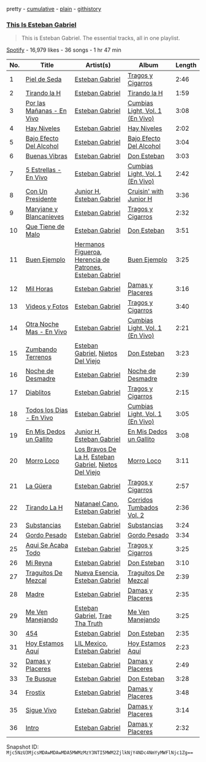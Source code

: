 pretty - [cumulative](/playlists/cumulative/37i9dQZF1DZ06evO43KjLi.md) - [plain](/playlists/plain/37i9dQZF1DZ06evO43KjLi) - [githistory](https://github.githistory.xyz/mackorone/spotify-playlist-archive/blob/main/playlists/plain/37i9dQZF1DZ06evO43KjLi)

### [This Is Esteban Gabriel](https://open.spotify.com/playlist/37i9dQZF1DZ06evO43KjLi)

> This is Esteban Gabriel\. The essential tracks, all in one playlist.

[Spotify](https://open.spotify.com/user/spotify) - 16,979 likes - 36 songs - 1 hr 47 min

| No. | Title | Artist(s) | Album | Length |
|---|---|---|---|---|
| 1 | [Piel de Seda](https://open.spotify.com/track/5BGVjoFtSSYov2pMpmo1La) | [Esteban Gabriel](https://open.spotify.com/artist/6RPeBghYnSwGV6FOw7huuN) | [Tragos y Cigarros](https://open.spotify.com/album/7yeopeDDLOvHmgtgyTYG9S) | 2:46 |
| 2 | [Tirando la H](https://open.spotify.com/track/0SLnqaBaYLFH3ncId7ClCU) | [Esteban Gabriel](https://open.spotify.com/artist/6RPeBghYnSwGV6FOw7huuN) | [Tirando la H](https://open.spotify.com/album/7uyYaGMsVlUEF0Uc10zyod) | 1:59 |
| 3 | [Por las Mañanas \- En Vivo](https://open.spotify.com/track/1mC0IjF8C77C819QVzPNQf) | [Esteban Gabriel](https://open.spotify.com/artist/6RPeBghYnSwGV6FOw7huuN) | [Cumbias Light, Vol\. 1 \(En Vivo\)](https://open.spotify.com/album/7aDOqwmjK9NlYsut1SN6VT) | 3:08 |
| 4 | [Hay Niveles](https://open.spotify.com/track/1k0q2JsDxlakLdeHPNqfWn) | [Esteban Gabriel](https://open.spotify.com/artist/6RPeBghYnSwGV6FOw7huuN) | [Hay Niveles](https://open.spotify.com/album/0mTGTVLkzI5Rkz7buS0erL) | 2:02 |
| 5 | [Bajo Efecto Del Alcohol](https://open.spotify.com/track/1oxTXnbKs7l9s73H2fJXF6) | [Esteban Gabriel](https://open.spotify.com/artist/6RPeBghYnSwGV6FOw7huuN) | [Bajo Efecto Del Alcohol](https://open.spotify.com/album/6rtYoViAmt2WvS55wt1nop) | 3:04 |
| 6 | [Buenas Vibras](https://open.spotify.com/track/59RDOIHszAvUmJdnnV1x13) | [Esteban Gabriel](https://open.spotify.com/artist/6RPeBghYnSwGV6FOw7huuN) | [Don Esteban](https://open.spotify.com/album/4TdFGG8K4OW4O0e8G6udtr) | 3:03 |
| 7 | [5 Estrellas \- En Vivo](https://open.spotify.com/track/3JoFfvjusTX1Bh29gJHQi9) | [Esteban Gabriel](https://open.spotify.com/artist/6RPeBghYnSwGV6FOw7huuN) | [Cumbias Light, Vol\. 1 \(En Vivo\)](https://open.spotify.com/album/7aDOqwmjK9NlYsut1SN6VT) | 2:42 |
| 8 | [Con Un Presidente](https://open.spotify.com/track/2n953vWBOzx3m40zPBxjVQ) | [Junior H](https://open.spotify.com/artist/7Gi6gjaWy3DxyilpF1a8Is), [Esteban Gabriel](https://open.spotify.com/artist/6RPeBghYnSwGV6FOw7huuN) | [Cruisin' with Junior H](https://open.spotify.com/album/0HANqWtJABVpAWVrQzE2XM) | 3:36 |
| 9 | [Maryjane y Blancanieves](https://open.spotify.com/track/1x7KRBVwvqgA0vYU6UeXHP) | [Esteban Gabriel](https://open.spotify.com/artist/6RPeBghYnSwGV6FOw7huuN) | [Tragos y Cigarros](https://open.spotify.com/album/7yeopeDDLOvHmgtgyTYG9S) | 2:32 |
| 10 | [Que Tiene de Malo](https://open.spotify.com/track/3uUvQGiUZMj8WzG5Vo1MCz) | [Esteban Gabriel](https://open.spotify.com/artist/6RPeBghYnSwGV6FOw7huuN) | [Don Esteban](https://open.spotify.com/album/4TdFGG8K4OW4O0e8G6udtr) | 3:51 |
| 11 | [Buen Ejemplo](https://open.spotify.com/track/0IZfXjvd4yF8obhsr1SKbe) | [Hermanos Figueroa](https://open.spotify.com/artist/7BuH7TfZEJD0XJiNfmtRya), [Herencia de Patrones](https://open.spotify.com/artist/1Q6SZxTvaE3HhslV0iXbI6), [Esteban Gabriel](https://open.spotify.com/artist/6RPeBghYnSwGV6FOw7huuN) | [Buen Ejemplo](https://open.spotify.com/album/6uStvNsIm7ymwGUAbRk5gW) | 3:25 |
| 12 | [Mil Horas](https://open.spotify.com/track/1WQbRS0rx6rA64E74Dl9Hk) | [Esteban Gabriel](https://open.spotify.com/artist/6RPeBghYnSwGV6FOw7huuN) | [Damas y Placeres](https://open.spotify.com/album/5v8HgiTLQwBAdYetXbRVfC) | 3:16 |
| 13 | [Videos y Fotos](https://open.spotify.com/track/7LZ8mtSwAwgAopE8cCjeGw) | [Esteban Gabriel](https://open.spotify.com/artist/6RPeBghYnSwGV6FOw7huuN) | [Tragos y Cigarros](https://open.spotify.com/album/7yeopeDDLOvHmgtgyTYG9S) | 3:40 |
| 14 | [Otra Noche Mas \- En Vivo](https://open.spotify.com/track/39QQtDOT5fy2sEudXonn7J) | [Esteban Gabriel](https://open.spotify.com/artist/6RPeBghYnSwGV6FOw7huuN) | [Cumbias Light, Vol\. 1 \(En Vivo\)](https://open.spotify.com/album/7aDOqwmjK9NlYsut1SN6VT) | 2:21 |
| 15 | [Zumbando Terrenos](https://open.spotify.com/track/3cydPWRwnndcp2C2lIlUt1) | [Esteban Gabriel](https://open.spotify.com/artist/6RPeBghYnSwGV6FOw7huuN), [Nietos Del Viejo](https://open.spotify.com/artist/3sC7anQFAQtZNYpADNh5EH) | [Don Esteban](https://open.spotify.com/album/4TdFGG8K4OW4O0e8G6udtr) | 3:23 |
| 16 | [Noche de Desmadre](https://open.spotify.com/track/0sTjY3KgI4zsabA6XYRxxG) | [Esteban Gabriel](https://open.spotify.com/artist/6RPeBghYnSwGV6FOw7huuN) | [Noche de Desmadre](https://open.spotify.com/album/0pJRvRrnlEMn6kP9oNcvhu) | 2:39 |
| 17 | [Diablitos](https://open.spotify.com/track/2cyXIrnsHJUN0HoRaf4HyR) | [Esteban Gabriel](https://open.spotify.com/artist/6RPeBghYnSwGV6FOw7huuN) | [Tragos y Cigarros](https://open.spotify.com/album/7yeopeDDLOvHmgtgyTYG9S) | 2:15 |
| 18 | [Todos los Dias \- En Vivo](https://open.spotify.com/track/18REsWSePDsWv0X04omJqu) | [Esteban Gabriel](https://open.spotify.com/artist/6RPeBghYnSwGV6FOw7huuN) | [Cumbias Light, Vol\. 1 \(En Vivo\)](https://open.spotify.com/album/7aDOqwmjK9NlYsut1SN6VT) | 3:05 |
| 19 | [En Mis Dedos un Gallito](https://open.spotify.com/track/0w05EANAQs2Cf3xj5daRPY) | [Junior H](https://open.spotify.com/artist/7Gi6gjaWy3DxyilpF1a8Is), [Esteban Gabriel](https://open.spotify.com/artist/6RPeBghYnSwGV6FOw7huuN) | [En Mis Dedos un Gallito](https://open.spotify.com/album/6MntOYfLUMaSqfabw1KfVb) | 3:08 |
| 20 | [Morro Loco](https://open.spotify.com/track/13jmfAORh7hAITtCvzVJ9i) | [Los Bravos De La H](https://open.spotify.com/artist/1ZsgdJmEpCrG7a4fMeiFOr), [Esteban Gabriel](https://open.spotify.com/artist/6RPeBghYnSwGV6FOw7huuN), [Nietos Del Viejo](https://open.spotify.com/artist/3sC7anQFAQtZNYpADNh5EH) | [Morro Loco](https://open.spotify.com/album/5SqZnMWQE3La3QJSeeOX0c) | 3:11 |
| 21 | [La Güera](https://open.spotify.com/track/6QedahwFMlsiWRILwtZJUG) | [Esteban Gabriel](https://open.spotify.com/artist/6RPeBghYnSwGV6FOw7huuN) | [Tragos y Cigarros](https://open.spotify.com/album/7yeopeDDLOvHmgtgyTYG9S) | 2:57 |
| 22 | [Tirando La H](https://open.spotify.com/track/1CSPS0XfIYL6O1sB3veINs) | [Natanael Cano](https://open.spotify.com/artist/0elWFr7TW8piilVRYJUe4P), [Esteban Gabriel](https://open.spotify.com/artist/6RPeBghYnSwGV6FOw7huuN) | [Corridos Tumbados Vol\. 2](https://open.spotify.com/album/1tpjN0LOyoLBT2WEhB2EUW) | 2:36 |
| 23 | [Substancias](https://open.spotify.com/track/6djaJe3bY5R2FAqjPmnK4X) | [Esteban Gabriel](https://open.spotify.com/artist/6RPeBghYnSwGV6FOw7huuN) | [Substancias](https://open.spotify.com/album/7A0S7gIKQDXGMPuSqC3oKb) | 3:24 |
| 24 | [Gordo Pesado](https://open.spotify.com/track/4rOwSMUEJ13rbqsDLzmPSp) | [Esteban Gabriel](https://open.spotify.com/artist/6RPeBghYnSwGV6FOw7huuN) | [Gordo Pesado](https://open.spotify.com/album/5T8B8zyX6KzfVZSBfgOIxF) | 3:34 |
| 25 | [Aqui Se Acaba Todo](https://open.spotify.com/track/61542EPiVTyYQw4SsOeXb5) | [Esteban Gabriel](https://open.spotify.com/artist/6RPeBghYnSwGV6FOw7huuN) | [Tragos y Cigarros](https://open.spotify.com/album/7yeopeDDLOvHmgtgyTYG9S) | 3:25 |
| 26 | [Mi Reyna](https://open.spotify.com/track/4iynrE7kJRxQgpQ9XTr9Wy) | [Esteban Gabriel](https://open.spotify.com/artist/6RPeBghYnSwGV6FOw7huuN) | [Don Esteban](https://open.spotify.com/album/4TdFGG8K4OW4O0e8G6udtr) | 3:10 |
| 27 | [Traguitos De Mezcal](https://open.spotify.com/track/0vE5RlP0vbOVTV11EvhjT0) | [Nueva Esencia](https://open.spotify.com/artist/4nfZ8Hb8zgwtn1F9THk2E4), [Esteban Gabriel](https://open.spotify.com/artist/6RPeBghYnSwGV6FOw7huuN) | [Traguitos De Mezcal](https://open.spotify.com/album/1CQEb9gIBeUq7qQ0y9UcUI) | 2:39 |
| 28 | [Madre](https://open.spotify.com/track/7gl6Espy38g068wpy32adp) | [Esteban Gabriel](https://open.spotify.com/artist/6RPeBghYnSwGV6FOw7huuN) | [Damas y Placeres](https://open.spotify.com/album/5v8HgiTLQwBAdYetXbRVfC) | 2:35 |
| 29 | [Me Ven Manejando](https://open.spotify.com/track/2T52ALl72hzvYhYahoqBIK) | [Esteban Gabriel](https://open.spotify.com/artist/6RPeBghYnSwGV6FOw7huuN), [Trae Tha Truth](https://open.spotify.com/artist/49vCIUW46QY3L5vo1xVFoy) | [Me Ven Manejando](https://open.spotify.com/album/4zdL0W4Jzfy4aKTSRpSP3S) | 3:25 |
| 30 | [454](https://open.spotify.com/track/4snEKax2xxjTGvalpdNslr) | [Esteban Gabriel](https://open.spotify.com/artist/6RPeBghYnSwGV6FOw7huuN) | [Don Esteban](https://open.spotify.com/album/4TdFGG8K4OW4O0e8G6udtr) | 2:35 |
| 31 | [Hoy Estamos Aquí](https://open.spotify.com/track/2asBtHvhInFczfb4mMv3Iu) | [LIL Mexico](https://open.spotify.com/artist/2LEvYxGrWlnfqiKoqVcwi6), [Esteban Gabriel](https://open.spotify.com/artist/6RPeBghYnSwGV6FOw7huuN) | [Hoy Estamos Aquí](https://open.spotify.com/album/3Sfv1dYeT15BixCWHUSPgD) | 2:23 |
| 32 | [Damas y Placeres](https://open.spotify.com/track/08o5hHml4niGUHhsmimaHp) | [Esteban Gabriel](https://open.spotify.com/artist/6RPeBghYnSwGV6FOw7huuN) | [Damas y Placeres](https://open.spotify.com/album/5v8HgiTLQwBAdYetXbRVfC) | 2:49 |
| 33 | [Te Busque](https://open.spotify.com/track/4RNBrR5tmuZKSAdNo9w5ht) | [Esteban Gabriel](https://open.spotify.com/artist/6RPeBghYnSwGV6FOw7huuN) | [Don Esteban](https://open.spotify.com/album/4TdFGG8K4OW4O0e8G6udtr) | 3:28 |
| 34 | [Frostix](https://open.spotify.com/track/1MQ0aEWXfQiuoPqyuZDxhn) | [Esteban Gabriel](https://open.spotify.com/artist/6RPeBghYnSwGV6FOw7huuN) | [Damas y Placeres](https://open.spotify.com/album/5v8HgiTLQwBAdYetXbRVfC) | 3:48 |
| 35 | [Sigue Vivo](https://open.spotify.com/track/4dXxpBzdOd9ltzzqsY9vRM) | [Esteban Gabriel](https://open.spotify.com/artist/6RPeBghYnSwGV6FOw7huuN) | [Damas y Placeres](https://open.spotify.com/album/5v8HgiTLQwBAdYetXbRVfC) | 3:14 |
| 36 | [Intro](https://open.spotify.com/track/453sDOvAWU4QVvGegD46du) | [Esteban Gabriel](https://open.spotify.com/artist/6RPeBghYnSwGV6FOw7huuN) | [Damas y Placeres](https://open.spotify.com/album/5v8HgiTLQwBAdYetXbRVfC) | 2:32 |

Snapshot ID: `Mjc5NzU3MjcsMDAwMDAwMDA5MWMzMzY3NTI5MWM2ZjlkNjY4NDc4NmYyMWFlNjc1Zg==`
